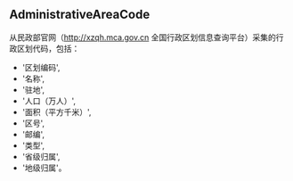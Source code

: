 ## AdministrativeAreaCode
从民政部官网（http://xzqh.mca.gov.cn 全国行政区划信息查询平台）采集的行政区划代码，包括：
- '区划编码',
- '名称',
- '驻地',
- '人口（万人）',
- '面积（平方千米）',
- '区号',
- '邮编',
- '类型',
- '省级归属',
- '地级归属'。
